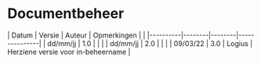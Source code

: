 # Documentbeheer

| Datum    | Versie | Auteur | Opmerkingen   |                                      |
|----------|--------|--------|---------------|
| dd/mm/jj | 1.0    |        |               |
| dd/mm/jj | 2.0    |        |               |
| 09/03/22 | 3.0    | Logius | Herziene versie voor in-beheername |